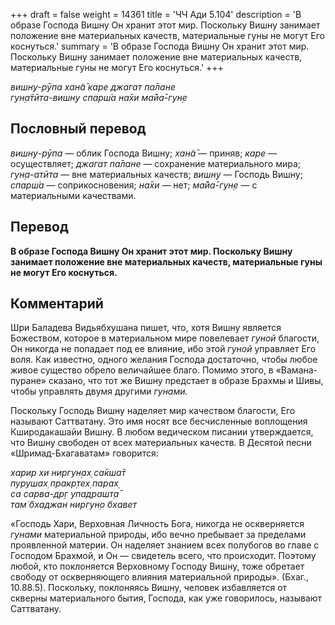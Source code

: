+++
draft = false
weight = 14361
title = 'ЧЧ Ади 5.104'
description = 'В образе Господа Вишну Он хранит этот мир. Поскольку Вишну занимает положение вне материальных качеств, материальные гуны не могут Его коснуться.'
summary = 'В образе Господа Вишну Он хранит этот мир. Поскольку Вишну занимает положение вне материальных качеств, материальные гуны не могут Его коснуться.'
+++

_вишн̣у-рӯпа хан̃а̄ каре джагат па̄лане  
гун̣а̄тӣта-вишн̣у спарш́а на̄хи ма̄йа̄-гун̣е_

## Пословный перевод

_вишн̣у_\-_рӯпа_ — облик Господа Вишну; _хан̃а̄_ — приняв; _каре_ — осуществляет; _джагат_ _па̄лане_ — сохранение материального мира; _гун̣а_\-_атӣта_ — вне материальных качеств; _вишн̣у_ — Господь Вишну; _спарш́а_ — соприкосновения; _на̄хи_ — нет; _ма̄йа̄_\-_гун̣е_ — с материальными качествами.

## Перевод

**В образе Господа Вишну Он хранит этот мир. Поскольку Вишну занимает положение вне материальных качеств, материальные гуны не могут Его коснуться.**

## Комментарий

Шри Баладева Видьябхушана пишет, что, хотя Вишну является Божеством, которое в материальном мире повелевает _гуной_ благости, Он никогда не попадает под ее влияние, ибо этой _гуной_ управляет Его воля. Как известно, одного желания Господа достаточно, чтобы любое живое существо обрело величайшее благо. Помимо этого, в «Вамана-пуране» сказано, что тот же Вишну предстает в образе Брахмы и Шивы, чтобы управлять двумя другими _гунами._

Поскольку Господь Вишну наделяет мир качеством благости, Его называют Саттватану. Это имя носят все бесчисленные воплощения Кширодакашайи Вишну. В любом ведическом писании утверждается, что Вишну свободен от всех материальных качеств. В Десятой песни «Шримад-Бхагаватам» говорится:

_харир хи ниргун̣ах̣ са̄кша̄т  
пурушах̣ пракр̣тех̣ парах̣  
са сарва-др̣г упадрашт̣а̄  
там̇ бхаджан ниргун̣о бхавет_

«Господь Хари, Верховная Личность Бога, никогда не оскверняется _гунами_ материальной природы, ибо вечно пребывает за пределами проявленной материи. Он наделяет знанием всех полубогов во главе с Господом Брахмой, и Он — свидетель всего, что происходит. Поэтому любой, кто поклоняется Верховному Господу Вишну, тоже обретает свободу от оскверняющего влияния материальной природы». (Бхаг., 10.88.5). Поскольку, поклоняясь Вишну, человек избавляется от скверны материального бытия, Господа, как уже говорилось, называют Саттватану.
